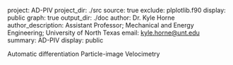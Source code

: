 project: AD-PIV
project_dir: ./src
source: true
exclude: plplotlib.f90
display: public
graph: true
output_dir: ./doc
author: Dr. Kyle Horne
author_description: Assistant Professor; Mechanical and Energy Engineering; University of North Texas
email: kyle.horne@unt.edu
summary: AD-PIV
display: public

Automatic differentiation Particle-image Velocimetry

